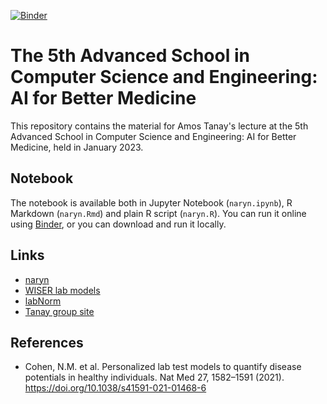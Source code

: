 [![Binder](https://mybinder.org/badge_logo.svg)](https://mybinder.org/v2/gh/tanaylab/IIAS2023/HEAD?labpath=naryn.ipynb)

# The 5th Advanced School in Computer Science and Engineering: AI for Better Medicine

This repository contains the material for Amos Tanay's lecture at the 5th Advanced School in Computer Science and Engineering: AI for Better Medicine, held in January 2023.

## Notebook

The notebook is available both in Jupyter Notebook (`naryn.ipynb`), R Markdown (`naryn.Rmd`) and plain R script (`naryn.R`). You can run it online using [Binder](https://mybinder.org/v2/gh/tanaylab/IIAS2023/HEAD?labpath=naryn.ipynb), or you can download and run it locally.

## Links

- [naryn](https://tanaylab.github.io/naryn/)
- [WISER lab models](https://tanaylab.weizmann.ac.il/labs/)
- [labNorm](https://tanaylab.github.io/labNorm/)
- [Tanay group site](https://www.weizmann.ac.il/math/tanay/home)

## References

- Cohen, N.M. et al. Personalized lab test models to quantify disease potentials in healthy individuals. Nat Med 27, 1582–1591 (2021). https://doi.org/10.1038/s41591-021-01468-6
